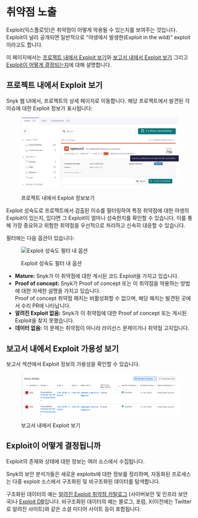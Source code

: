 # 취약점 노출

Exploit(익스플로잇)은 취약점이 어떻게 악용될 수 있는지를 보여주는 것입니다. Exploit이 널리 공개되면 일반적으로 "야생에서 발생한(Exploit in the wild)" exploit이라고도 합니다.

이 페이지에서는 [프로젝트 내에서 Exploit 보기](view-exploits.md#프로젝트-내에서-Exploit-보기)와 [보고서 내에서 Exploit 보기](view-exploits.md#보고서-내에서-Exploit-보기) 그리고 [Exploit이 어떻게 결정되는지](view-exploits.md#작동방식-Exploit-결정방식)에 대해 설명합니다.

## **프로젝트 내에서 Exploit 보기**

Snyk 웹 UI에서, 프로젝트의 상세 페이지로 이동합니다. 해당 프로젝트에서 발견된 각 이슈에 대한 Exploit 정보가 표시됩니다:

<figure><img src="../../.gitbook/assets/Exploit-in-issue.png" alt="프로젝트 내에서 Exploit 정보보기"><figcaption><p>프로젝트 내에서 Exploit 정보보기</p></figcaption></figure>

Exploit 성숙도로 프로젝트에서 검출된 이슈를 필터링하여 특정 취약점에 대한 야생의 Exploit이 있는지, 있다면 그 Exploit이 얼마나 성숙한지를 확인할 수 있습니다. 이를 통해 가장 중요하고 위험한 취약점을 우선적으로 처리하고 신속히 대응할 수 있습니다.

필터에는 다음 옵션이 있습니다:

<figure><img src="../../.gitbook/assets/image (53) (1) (1) (1) (1) (1) (1) (1).png" alt="Exploit 성숙도 필터 내 옵션"><figcaption><p>Exploit 성숙도 필터 내 옵션</p></figcaption></figure>

- **Mature:** Snyk가 이 취약점에 대한 게시된 코드 Exploit을 가지고 있습니다.
- **Proof of concept:** Snyk가 Proof of concept 또는 이 취약점을 악용하는 방법에 대한 자세한 설명을 가지고 있습니다.\
  Proof of concept 취약점 패치는 비활성화할 수 없으며, 해당 패치는 발견된 곳에서 수리 PR에 나타납니다.
- **알려진 Exploit 없음:** Snyk가 이 취약점에 대한 Proof of concept 또는 게시된 Exploit을 찾지 못했습니다.
- **데이터 없음:** 이 문제는 취약점이 아니라 라이선스 문제이거나 취약점 고지입니다.

## 보고서 내에서 Exploit 가용성 보기

보고서 섹션에서 Exploit 정보의 가용성을 확인할 수 있습니다.

<figure><img src="../../.gitbook/assets/Exploit-in-reports.png" alt="보고서 내에서 Exploit 보기"><figcaption><p>보고서 내에서 Exploit 보기</p></figcaption></figure>

## **Exploit이 어떻게 결정됩니까**

Exploit의 존재와 상태에 대한 정보는 여러 소스에서 수집됩니다.

Snyk의 보안 분석가들은 새로운 exploits에 대한 정보를 정리하며, 자동화된 프로세스는 다중 exploit 소스에서 구조화된 및 비구조화된 데이터를 탐색합니다.

구조화된 데이터의 예는 [알려진 Exploit 취약점 카탈로그](https://www.cisa.gov/known-exploited-vulnerabilities-catalog) (사이버보안 및 인프라 보안국)나 [Exploit DB](https://www.exploit-db.com/)입니다. 비구조화된 데이터의 예는 블로그, 포럼, X(이전에는 Twitter로 알려진 사이트)와 같은 소셜 미디어 사이트 등이 포함됩니다.